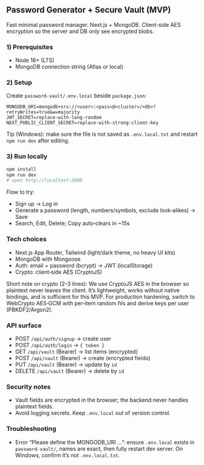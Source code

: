 ## Password Generator + Secure Vault (MVP)

Fast minimal password manager. Next.js + MongoDB. Client-side AES encryption so the server and DB only see encrypted blobs.

### 1) Prerequisites
- Node 18+ (LTS)
- MongoDB connection string (Atlas or local)

### 2) Setup
Create `password-vault/.env.local` beside `package.json`:

```
MONGODB_URI=mongodb+srv://<user>:<pass>@<cluster>/<db>?retryWrites=true&w=majority
JWT_SECRET=replace-with-long-random
NEXT_PUBLIC_CLIENT_SECRET=replace-with-strong-client-key
```

Tip (Windows): make sure the file is not saved as `.env.local.txt` and restart `npm run dev` after editing.

### 3) Run locally

```bash
npm install
npm run dev
# open http://localhost:3000
```

Flow to try:
- Sign up → Log in
- Generate a password (length, numbers/symbols, exclude look‑alikes) → Save
- Search, Edit, Delete; Copy auto‑clears in ~15s

### Tech choices
- Next.js App Router, Tailwind (light/dark theme, no heavy UI kits)
- MongoDB with Mongoose
- Auth: email + password (bcrypt) → JWT (localStorage)
- Crypto: client‑side AES (CryptoJS)

Short note on crypto (2–3 lines):
We use CryptoJS AES in the browser so plaintext never leaves the client. It’s lightweight, works without native bindings, and is sufficient for this MVP. For production hardening, switch to WebCrypto AES‑GCM with per‑item random IVs and derive keys per user (PBKDF2/Argon2).

### API surface
- POST `/api/auth/signup` → create user
- POST `/api/auth/login` → `{ token }`
- GET `/api/vault` (Bearer) → list items (encrypted)
- POST `/api/vault` (Bearer) → create (encrypted fields)
- PUT `/api/vault` (Bearer) → update by `id`
- DELETE `/api/vault` (Bearer) → delete by `id`

### Security notes
- Vault fields are encrypted in the browser; the backend never handles plaintext fields.
- Avoid logging secrets. Keep `.env.local` out of version control.

### 

### Troubleshooting
- Error “Please define the MONGODB_URI …”: ensure `.env.local` exists in `password-vault/`, names are exact, then fully restart dev server. On Windows, confirm it’s not `.env.local.txt`.
